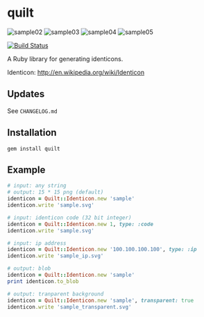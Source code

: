 # quilt

![sample02](http://swdyh.github.io/quilt/sample/quilt-02.png) ![sample03](http://swdyh.github.io/quilt/sample/quilt-03.png) ![sample04](http://swdyh.github.io/quilt/sample/quilt-04.png) ![sample05](http://swdyh.github.io/quilt/sample/quilt-05.png)

[![Build Status](https://travis-ci.org/harigopal/quilt.png?branch=master)](https://travis-ci.org/harigopal/quilt)

A Ruby library for generating identicons.

Identicon: http://en.wikipedia.org/wiki/Identicon

## Updates

See `CHANGELOG.md`

## Installation

    gem install quilt

## Example

```ruby
# input: any string
# output: 15 * 15 png (default)
identicon = Quilt::Identicon.new 'sample'
identicon.write 'sample.svg'

# input: identicon code (32 bit integer)
identicon = Quilt::Identicon.new 1, type: :code
identicon.write 'sample.svg'

# input: ip address
identicon = Quilt::Identicon.new '100.100.100.100', type: :ip
identicon.write 'sample_ip.svg'

# output: blob
identicon = Quilt::Identicon.new 'sample'
print identicon.to_blob

# output: tranparent background
identicon = Quilt::Identicon.new 'sample', transparent: true
identicon.write 'sample_transparent.svg'
```
